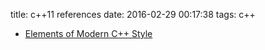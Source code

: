 title: c++11 references
date: 2016-02-29 00:17:38
tags: c++

- [Elements of Modern C++ Style](http://herbsutter.com/elements-of-modern-c-style/)
